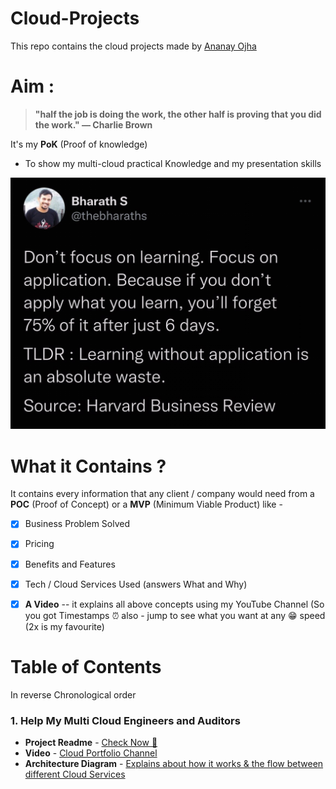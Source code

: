 # Cloud-Projects
This repo contains the cloud projects made by [Ananay Ojha](https://linkedin.com/in/ananay-ojha/)


# Aim :

> **"half the job is doing the work, the other half is proving that you did the work." — Charlie Brown**

 It's my **PoK** (Proof of knowledge) 
- To show my multi-cloud practical Knowledge and my presentation skills

![](https://raw.githubusercontent.com/Ananyojha/spare-images/main/image_326f8e75-c672-43a3-a1c4-77ae9598da5320211206_205729.jpg)
 
# What it Contains ?
It contains every information that any client / company would need from a **POC** (Proof of Concept) or a **MVP** (Minimum Viable Product) like - 
- [x] Business Problem Solved
- [x] Pricing
- [x] Benefits and Features
- [x] Tech / Cloud Services Used (answers What and Why)
- [x] **A Video** -- it explains all above concepts using my YouTube Channel 
(So you got Timestamps ⏰ also - jump to see what you want at any 😁 speed (2x is my favourite)


# Table of Contents 
In reverse Chronological order 

### 1. Help My Multi Cloud Engineers and Auditors

- **Project Readme** - [Check Now 🔎](https://github.com/Ananyojha/Cloud-Projects/blob/main/Multi-Cloud/AWS-SSO-AZURE-AD-CLOUDWATCH.md)
- **Video** - [Cloud Portfolio Channel](https://youtu.be/qcFXNt4lZKU)
- **Architecture Diagram** - [Explains about how it works & the flow between different Cloud Services](https://raw.githubusercontent.com/Ananyojha/spare-images/f13100a39d1874fa5eabb33fd8a287dbe1c5178d/aws-sso.jpg)

